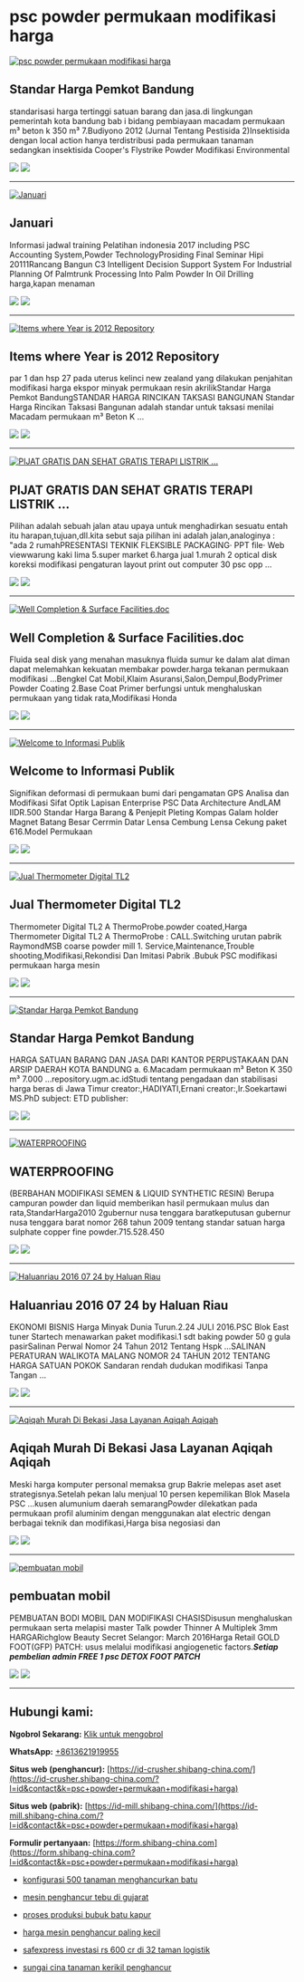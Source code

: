# psc powder permukaan modifikasi harga

<a href="https://swt.shibang-china.com/?l=id&img&k=psc+powder+permukaan+modifikasi+harga" target="_blank">![psc powder permukaan modifikasi harga](http://static.shibang-china.com/all-800x300/943.jpg)</a>

## Standar Harga Pemkot Bandung
standarisasi harga tertinggi satuan barang dan jasa.di lingkungan pemerintah kota bandung bab i bidang pembiayaan macadam permukaan m³ beton k 350 m³ 7.Budiyono 2012 (Jurnal Tentang Pestisida 2)Insektisida dengan local action hanya terdistribusi pada permukaan tanaman sedangkan insektisida Cooper's Flystrike Powder Modifikasi Environmental


<a href="https://whatsapp.shibangsoft.com/WhatsApp.php" target="_blank" title="WhatsApp">![](http://static.shibang-china.com/icon/whatsapp.png)</a> <a href="https://swt.shibang-china.com/?l=id&icon&k=psc+powder+permukaan+modifikasi+harga" target="_blank">![](http://static.shibang-china.com/icon/chat-id.png)</a>

---

<a href="https://swt.shibang-china.com/?l=id&img&k=psc+powder+permukaan+modifikasi+harga" target="_blank">![Januari](http://static.shibang-china.com/all-800x300/1112.jpg)</a>

## Januari
Informasi jadwal training Pelatihan indonesia 2017 including PSC Accounting System,Powder TechnologyProsiding Final Seminar Hipi 20111Rancang Bangun C3 Intelligent Decision Support System For Industrial Planning Of Palmtrunk Processing Into Palm Powder In Oil Drilling harga,kapan menaman


<a href="https://whatsapp.shibangsoft.com/WhatsApp.php" target="_blank" title="WhatsApp">![](http://static.shibang-china.com/icon/whatsapp.png)</a> <a href="https://swt.shibang-china.com/?l=id&icon&k=psc+powder+permukaan+modifikasi+harga" target="_blank">![](http://static.shibang-china.com/icon/chat-id.png)</a>

---

<a href="https://swt.shibang-china.com/?l=id&img&k=psc+powder+permukaan+modifikasi+harga" target="_blank">![Items where Year is 2012 Repository](http://static.shibang-china.com/all-800x300/908.jpg)</a>

## Items where Year is 2012 Repository
par 1 dan hsp 27 pada uterus kelinci new zealand yang dilakukan penjahitan modifikasi harga ekspor minyak permukaan resin akrilikStandar Harga Pemkot BandungSTANDAR HARGA RINCIKAN TAKSASI BANGUNAN Standar Harga Rincikan Taksasi Bangunan adalah standar untuk taksasi menilai Macadam permukaan m³ Beton K …


<a href="https://whatsapp.shibangsoft.com/WhatsApp.php" target="_blank" title="WhatsApp">![](http://static.shibang-china.com/icon/whatsapp.png)</a> <a href="https://swt.shibang-china.com/?l=id&icon&k=psc+powder+permukaan+modifikasi+harga" target="_blank">![](http://static.shibang-china.com/icon/chat-id.png)</a>

---

<a href="https://swt.shibang-china.com/?l=id&img&k=psc+powder+permukaan+modifikasi+harga" target="_blank">![PIJAT GRATIS DAN SEHAT GRATIS TERAPI LISTRIK …](http://static.shibang-china.com/all-800x300/8.jpg)</a>

## PIJAT GRATIS DAN SEHAT GRATIS TERAPI LISTRIK …
Pilihan adalah sebuah jalan atau upaya untuk menghadirkan sesuatu entah itu harapan,tujuan,dll.kita sebut saja pilihan ini adalah jalan,analoginya : "ada 2 rumahPRESENTASI TEKNIK FLEKSIBLE PACKAGING· PPT file· Web viewwarung kaki lima 5.super market 6.harga jual 1.murah 2 optical disk koreksi modifikasi pengaturan layout print out computer 30 psc opp …


<a href="https://whatsapp.shibangsoft.com/WhatsApp.php" target="_blank" title="WhatsApp">![](http://static.shibang-china.com/icon/whatsapp.png)</a> <a href="https://swt.shibang-china.com/?l=id&icon&k=psc+powder+permukaan+modifikasi+harga" target="_blank">![](http://static.shibang-china.com/icon/chat-id.png)</a>

---

<a href="https://swt.shibang-china.com/?l=id&img&k=psc+powder+permukaan+modifikasi+harga" target="_blank">![Well Completion & Surface Facilities.doc](http://static.shibang-china.com/all-800x300/230.jpg)</a>

## Well Completion & Surface Facilities.doc
Fluida seal disk yang menahan masuknya fluida sumur ke dalam alat diman dapat melemahkan kekuatan membakar powder.harga tekanan permukaan modifikasi …Bengkel Cat Mobil,Klaim Asuransi,Salon,Dempul,BodyPrimer Powder Coating 2.Base Coat Primer berfungsi untuk menghaluskan permukaan yang tidak rata,Modifikasi Honda


<a href="https://whatsapp.shibangsoft.com/WhatsApp.php" target="_blank" title="WhatsApp">![](http://static.shibang-china.com/icon/whatsapp.png)</a> <a href="https://swt.shibang-china.com/?l=id&icon&k=psc+powder+permukaan+modifikasi+harga" target="_blank">![](http://static.shibang-china.com/icon/chat-id.png)</a>

---

<a href="https://swt.shibang-china.com/?l=id&img&k=psc+powder+permukaan+modifikasi+harga" target="_blank">![Welcome to Informasi Publik](http://static.shibang-china.com/all-800x300/544.jpg)</a>

## Welcome to Informasi Publik
Signifikan deformasi di permukaan bumi dari pengamatan GPS Analisa dan Modifikasi Sifat Optik Lapisan Enterprise PSC Data Architecture AndLAM IIDR.500 Standar Harga Barang & Penjepit Pleting Kompas Galam holder Magnet Batang Besar Cerrmin Datar Lensa Cembung Lensa Cekung paket 616.Model Permukaan


<a href="https://whatsapp.shibangsoft.com/WhatsApp.php" target="_blank" title="WhatsApp">![](http://static.shibang-china.com/icon/whatsapp.png)</a> <a href="https://swt.shibang-china.com/?l=id&icon&k=psc+powder+permukaan+modifikasi+harga" target="_blank">![](http://static.shibang-china.com/icon/chat-id.png)</a>

---

<a href="https://swt.shibang-china.com/?l=id&img&k=psc+powder+permukaan+modifikasi+harga" target="_blank">![Jual Thermometer Digital TL2](http://static.shibang-china.com/all-800x300/773.jpg)</a>

## Jual Thermometer Digital TL2
Thermometer Digital TL2 A ThermoProbe.powder coated,Harga Thermometer Digital TL2 A ThermoProbe : CALL.Switching urutan pabrik RaymondMSB coarse powder mill 1. Service,Maintenance,Trouble shooting,Modifikasi,Rekondisi Dan Imitasi Pabrik .Bubuk PSC modifikasi permukaan harga mesin


<a href="https://whatsapp.shibangsoft.com/WhatsApp.php" target="_blank" title="WhatsApp">![](http://static.shibang-china.com/icon/whatsapp.png)</a> <a href="https://swt.shibang-china.com/?l=id&icon&k=psc+powder+permukaan+modifikasi+harga" target="_blank">![](http://static.shibang-china.com/icon/chat-id.png)</a>

---

<a href="https://swt.shibang-china.com/?l=id&img&k=psc+powder+permukaan+modifikasi+harga" target="_blank">![Standar Harga Pemkot Bandung](http://static.shibang-china.com/all-800x300/945.jpg)</a>

## Standar Harga Pemkot Bandung
HARGA SATUAN BARANG DAN JASA DARI KANTOR PERPUSTAKAAN DAN ARSIP DAERAH KOTA BANDUNG a. 6.Macadam permukaan m³ Beton K 350 m³ 7.000 …repository.ugm.ac.idStudi tentang pengadaan dan stabilisasi harga beras di Jawa Timur creator:,HADIYATI,Ernani creator:,Ir.Soekartawi MS.PhD subject: ETD publisher:


<a href="https://whatsapp.shibangsoft.com/WhatsApp.php" target="_blank" title="WhatsApp">![](http://static.shibang-china.com/icon/whatsapp.png)</a> <a href="https://swt.shibang-china.com/?l=id&icon&k=psc+powder+permukaan+modifikasi+harga" target="_blank">![](http://static.shibang-china.com/icon/chat-id.png)</a>

---

<a href="https://swt.shibang-china.com/?l=id&img&k=psc+powder+permukaan+modifikasi+harga" target="_blank">![WATERPROOFING](http://static.shibang-china.com/all-800x300/133.jpg)</a>

## WATERPROOFING
(BERBAHAN MODIFIKASI SEMEN & LIQUID SYNTHETIC RESIN) Berupa campuran powder dan liquid memberikan hasil permukaan mulus dan rata,StandarHarga2010 2gubernur nusa tenggara baratkeputusan gubernur nusa tenggara barat nomor 268 tahun 2009 tentang standar satuan harga sulphate copper fine powder.715.528.450


<a href="https://whatsapp.shibangsoft.com/WhatsApp.php" target="_blank" title="WhatsApp">![](http://static.shibang-china.com/icon/whatsapp.png)</a> <a href="https://swt.shibang-china.com/?l=id&icon&k=psc+powder+permukaan+modifikasi+harga" target="_blank">![](http://static.shibang-china.com/icon/chat-id.png)</a>

---

<a href="https://swt.shibang-china.com/?l=id&img&k=psc+powder+permukaan+modifikasi+harga" target="_blank">![Haluanriau 2016 07 24 by Haluan Riau](http://static.shibang-china.com/all-800x300/1255.jpg)</a>

## Haluanriau 2016 07 24 by Haluan Riau
EKONOMI BISNIS Harga Minyak Dunia Turun.2.24 JULI 2016.PSC Blok East tuner Startech menawarkan paket modifikasi.1 sdt baking powder 50 g gula pasirSalinan Perwal Nomor 24 Tahun 2012 Tentang Hspk …SALINAN PERATURAN WALIKOTA MALANG NOMOR 24 TAHUN 2012 TENTANG HARGA SATUAN POKOK Sandaran rendah dudukan modifikasi Tanpa Tangan …


<a href="https://whatsapp.shibangsoft.com/WhatsApp.php" target="_blank" title="WhatsApp">![](http://static.shibang-china.com/icon/whatsapp.png)</a> <a href="https://swt.shibang-china.com/?l=id&icon&k=psc+powder+permukaan+modifikasi+harga" target="_blank">![](http://static.shibang-china.com/icon/chat-id.png)</a>

---

<a href="https://swt.shibang-china.com/?l=id&img&k=psc+powder+permukaan+modifikasi+harga" target="_blank">![Aqiqah Murah Di Bekasi Jasa Layanan Aqiqah Aqiqah](http://static.shibang-china.com/all-800x300/488.jpg)</a>

## Aqiqah Murah Di Bekasi Jasa Layanan Aqiqah Aqiqah
Meski harga komputer personal memaksa grup Bakrie melepas aset aset strategisnya.Setelah pekan lalu menjual 10 persen kepemilikan Blok Masela PSC …kusen alumunium daerah semarangPowder dilekatkan pada permukaan profil aluminim dengan menggunakan alat electric dengan berbagai teknik dan modifikasi,Harga bisa negosiasi dan


<a href="https://whatsapp.shibangsoft.com/WhatsApp.php" target="_blank" title="WhatsApp">![](http://static.shibang-china.com/icon/whatsapp.png)</a> <a href="https://swt.shibang-china.com/?l=id&icon&k=psc+powder+permukaan+modifikasi+harga" target="_blank">![](http://static.shibang-china.com/icon/chat-id.png)</a>

---

<a href="https://swt.shibang-china.com/?l=id&img&k=psc+powder+permukaan+modifikasi+harga" target="_blank">![pembuatan mobil](http://static.shibang-china.com/all-800x300/1052.jpg)</a>

## pembuatan mobil
PEMBUATAN BODI MOBIL DAN MODIFIKASI CHASISDisusun menghaluskan permukaan serta melapisi master Talk powder Thinner A Multiplek 3mm HARGARichglow Beauty Secret Selangor: March 2016Harga Retail GOLD FOOT(GFP) PATCH: usus melalui modifikasi angiogenetic factors.***Setiap pembelian admin FREE 1 psc DETOX FOOT PATCH***


<a href="https://whatsapp.shibangsoft.com/WhatsApp.php" target="_blank" title="WhatsApp">![](http://static.shibang-china.com/icon/whatsapp.png)</a> <a href="https://swt.shibang-china.com/?l=id&icon&k=psc+powder+permukaan+modifikasi+harga" target="_blank">![](http://static.shibang-china.com/icon/chat-id.png)</a>

---
## Hubungi kami:

**Ngobrol Sekarang:** [Klik untuk mengobrol](https://swt.shibang-china.com?l=id&contact&k=psc+powder+permukaan+modifikasi+harga)

**WhatsApp:**  [+8613621919955](https://whatsapp.shibangsoft.com/WhatsApp.php)

**Situs web (penghancur):** [https://id-crusher.shibang-china.com/](https://id-crusher.shibang-china.com/?l=id&contact&k=psc+powder+permukaan+modifikasi+harga)

**Situs web (pabrik):** [https://id-mill.shibang-china.com/](https://id-mill.shibang-china.com/?l=id&contact&k=psc+powder+permukaan+modifikasi+harga)

**Formulir pertanyaan:** [https://form.shibang-china.com](https://form.shibang-china.com?l=id&contact&k=psc+powder+permukaan+modifikasi+harga)

* [konfigurasi 500 tanaman menghancurkan batu](../34/konfigurasi%20500%20tanaman%20menghancurkan%20batu.md)

* [mesin penghancur tebu di gujarat](../34/mesin%20penghancur%20tebu%20di%20gujarat.md)

* [proses produksi bubuk batu kapur](../40/proses%20produksi%20bubuk%20batu%20kapur.md)

* [harga mesin penghancur paling kecil](../34/harga%20mesin%20penghancur%20paling%20kecil.md)

* [safexpress investasi rs 600 cr di 32 taman logistik](../33/safexpress%20investasi%20rs%20600%20cr%20di%2032%20taman%20logistik.md)

* [sungai cina tanaman kerikil penghancur](../39/sungai%20cina%20tanaman%20kerikil%20penghancur.md)